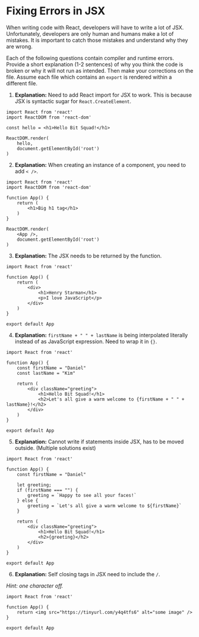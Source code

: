 # Fixing Errors in JSX

When writing code with React, developers will have to write a lot of JSX. Unfortunately, developers are only human and humans make a lot of mistakes. It is important to catch those mistakes and understand why they are wrong.

Each of the following questions contain compiler and runtime errors. Provide a short explanation (1-2 sentences) of why you think the code is broken or why it will not run as intended. Then make your corrections on the file. Assume each file which contains an `export` is rendered within a different file.

1. **Explanation:** Need to add React import for JSX to work. This is because JSX is syntactic sugar for `React.CreateElement`.

```react
import React from 'react'
import ReactDOM from 'react-dom'

const hello = <h1>Hello Bit Squad!</h1>

ReactDOM.render(
	hello,
	document.getElementById('root')
)
```

2. **Explanation:** When creating an instance of a component, you need to add `< />`.

```react
import React from 'react'
import ReactDOM from 'react-dom'

function App() {
    return (
    	<h1>Big h1 tag</h1>
    )
}

ReactDOM.render(
	<App />,
    document.getElementById('root')
)
```

3. **Explanation:** The JSX needs to be returned by the function.

```react
import React from 'react'

function App() {
    return (
        <div>
            <h1>Henry Starman</h1>
            <p>I love JavaScript</p>
        </div>
    )
}

export default App
```

4. **Explanation:** `firstName + " " + lastName` is being interpolated literally instead of as JavaScript expression. Need to wrap it in `{}`.

```react
import React from 'react'

function App() {
    const firstName = "Daniel"
    const lastName = "Kim"
    
    return (
    	<div className="greeting">
        	<h1>Hello Bit Squad!</h1>
        	<h2>Let's all give a warm welcome to {firstName + " " + lastName}!</h2>
        </div>
    )   
}

export default App
```

5. **Explanation:** Cannot write if statements inside JSX, has to be moved outside. (Multiple solutions exist)

```react
import React from 'react'

function App() {
    const firstName = "Daniel"
    
    let greeting;
    if (firstName === "") {
		greeting = `Happy to see all your faces!`
    } else {
        greeting = `Let's all give a warm welcome to ${firstName}`
    }
    
    return (
    	<div className="greeting">
        	<h1>Hello Bit Squad!</h1>
        	<h2>{greeting}</h2>
        </div>
    )   
}

export default App
```

6. **Explanation:** Self closing tags in JSX need to include the `/`.

*Hint: one character off.*

```react
import React from 'react'

function App() {
    return <img src="https://tinyurl.com/y4q4tfs6" alt="some image" />
}

export default App
```



